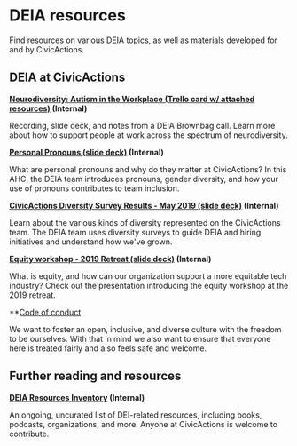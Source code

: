 # DEIA resources

Find resources on various DEIA topics, as well as materials developed for and by CivicActions.

## DEIA at CivicActions

**[Neurodiversity: Autism in the Workplace (Trello card w/ attached resources)](https://trello.com/c/K25RohL4/55-neurodiversity-and-eq) (Internal)**

Recording, slide deck, and notes from a DEIA Brownbag call. Learn more about how to support people at work across the spectrum of neurodiversity.

**[Personal Pronouns (slide deck)](https://docs.google.com/presentation/d/1v0Ak3oAL5ZrxywQUf1hioUe3BY-73IeaV1XNiAhb9UY/edit#slide=id.g4e8e1b223a_0_50) (Internal)**

What are personal pronouns and why do they matter at CivicActions? In this AHC, the DEIA team introduces pronouns, gender diversity, and how your use of pronouns contributes to team inclusion.

**[CivicActions Diversity Survey Results - May 2019 (slide deck)](https://docs.google.com/presentation/d/1QN6tgHgQ6gwyTSAZZ9K5LXqcwPkGt5CbDsbYgyWo9Po/edit#slide=id.gb3711abec_1_2) (Internal)**

Learn about the various kinds of diversity represented on the CivicActions team. The DEIA team uses diversity surveys to guide DEIA and hiring initiatives and understand how we've grown.

**[Equity workshop - 2019 Retreat (slide deck)](https://docs.google.com/presentation/d/1QErkPtuT_8ZAbsmhmwsl4tWnckDHlTtOoYdqTwGoNz0/edit#slide=id.g4e8e1b223a_0_50) (Internal)**

What is equity, and how can our organization support a more equitable tech industry? Check out the presentation introducing the equity workshop at the 2019 retreat.

\*\*[Code of conduct](https://guidebook.civicactions.com/en/latest/company-policies/code-of-conduct/)

We want to foster an open, inclusive, and diverse culture with the freedom to be ourselves. With that in mind we also want to ensure that everyone here is treated fairly and also feels safe and welcome.

## Further reading and resources

**[DEIA Resources Inventory](https://docs.google.com/spreadsheets/d/1UreQ1efHAHH_sg7VtcL6uf1oIuXx3RJLPwwuKP2Wrls/edit#gid=311712611) (Internal)**

An ongoing, uncurated list of DEI-related resources, including books, podcasts, organizations, and more. Anyone at CivicActions is welcome to contribute.
